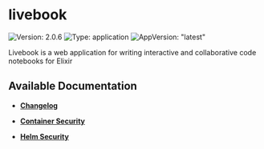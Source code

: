 # livebook

![Version: 2.0.6](https://img.shields.io/badge/Version-2.0.6-informational?style=flat-square) ![Type: application](https://img.shields.io/badge/Type-application-informational?style=flat-square) ![AppVersion: "latest"](https://img.shields.io/badge/AppVersion-"latest"-informational?style=flat-square)

Livebook is a web application for writing interactive and collaborative code notebooks for Elixir

## Available Documentation

- [**Changelog**](CHANGELOG)

- [**Container Security**](container-security)

- [**Helm Security**](helm-security)


